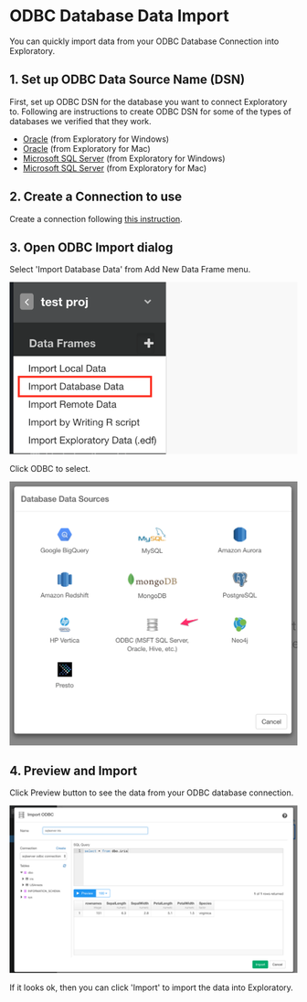 # ODBC Database Data Import

You can quickly import data from your ODBC Database Connection into Exploratory.

## 1. Set up ODBC Data Source Name (DSN)

First, set up ODBC DSN for the database you want to connect Exploratory to. Following are instructions to create ODBC DSN for some of the types of databases we verified that they work.

* [Oracle](https://community.exploratory.io/t/connecting-to-oracle-database-through-odbc-from-windows-with-oracle-instance-client/499) (from Exploratory for Windows)
* [Oracle](https://community.exploratory.io/t/connecting-to-oracle-database-through-odbc-from-mac/347) (from Exploratory for Mac)
* [Microsoft SQL Server](https://community.exploratory.io/t/connecting-to-ms-sql-server-through-odbc-from-windows/341) (from Exploratory for Windows)
* [Microsoft SQL Server](https://community.exploratory.io/t/connecting-to-ms-sql-server-through-odbc-from-mac/339) (from Exploratory for Mac)

## 2. Create a Connection to use

Create a connection following [this instruction](connection.html).

## 3. Open ODBC Import dialog

Select 'Import Database Data' from Add New Data Frame menu.

![](images/import-database.png)

Click ODBC to select.

![](images/select_odbAc_datasource.png)


## 4. Preview and Import

Click Preview button to see the data from your ODBC database connection.

![](images/odbc_preview.png)

If it looks ok, then you can click 'Import' to import the data into Exploratory.
